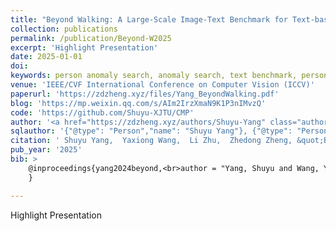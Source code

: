 ```yaml
---
title: "Beyond Walking: A Large-Scale Image-Text Benchmark for Text-based Person Anomaly Search"
collection: publications
permalink: /publication/Beyond-W2025
excerpt: 'Highlight Presentation'
date: 2025-01-01
doi: 
keywords: person anomaly search, anomaly search, text benchmark, person re-id, person retrieval, person search, 
venue: 'IEEE/CVF International Conference on Computer Vision (ICCV)'
paperurl: 'https://zdzheng.xyz/files/Yang_BeyondWalking.pdf'
blog: 'https://mp.weixin.qq.com/s/AIm2IrzXmaN9K1P3nIMvzQ'
code: 'https://github.com/Shuyu-XJTU/CMP'
author: '<a href="https://zdzheng.xyz/authors/Shuyu-Yang" class="author"> <img src= "https://zdzheng.xyz/coauthors/shuyu-yang.jpeg" alt="shuyu-yang" style="border-radius: 50%; height:20px; width:20px">Shuyu Yang</a>, <a href="https://zdzheng.xyz/authors/Yaxiong-Wang" class="author"> <img src= "https://zdzheng.xyz/coauthors/yaxiong-wang.jpeg" alt="yaxiong-wang" style="border-radius: 50%; height:20px; width:20px">Yaxiong Wang</a>, <a href="https://zdzheng.xyz/authors/Li-Zhu" class="author">Li Zhu</a>, <strong><a href="https://zdzheng.xyz/authors/Zhedong-Zheng" class="author">Zhedong Zheng</a></strong>'
sqlauthor: '{"@type": "Person","name": "Shuyu Yang"}, {"@type": "Person","name": "Yaxiong Wang"}, {"@type": "Person","name": "Li Zhu"}, {"@type": "Person","name": "Zhedong Zheng"}'
citation: ' Shuyu Yang,  Yaxiong Wang,  Li Zhu,  Zhedong Zheng, &quot;Beyond Walking: A Large-Scale Image-Text Benchmark for Text-based Person Anomaly Search.&quot; ICCV, 2025.'
pub_year: '2025'
bib: >
    @inproceedings{yang2024beyond,<br>author = "Yang, Shuyu and Wang, Yaxiong and Zhu, Li and Zheng, Zhedong",<br>title = "Beyond Walking: A Large-Scale Image-Text Benchmark for Text-based Person Anomaly Search",<br>booktitle = "ICCV",<br>code = "https://github.com/Shuyu-XJTU/CMP",<br>url = "https://zdzheng.xyz/files/Yang\_BeyondWalking.pdf",<br>blog = "https://mp.weixin.qq.com/s/AIm2IrzXmaN9K1P3nIMvzQ",<br>note = "Highlight Presentation",<br>year = "2025"
    }

---
```

Highlight Presentation
